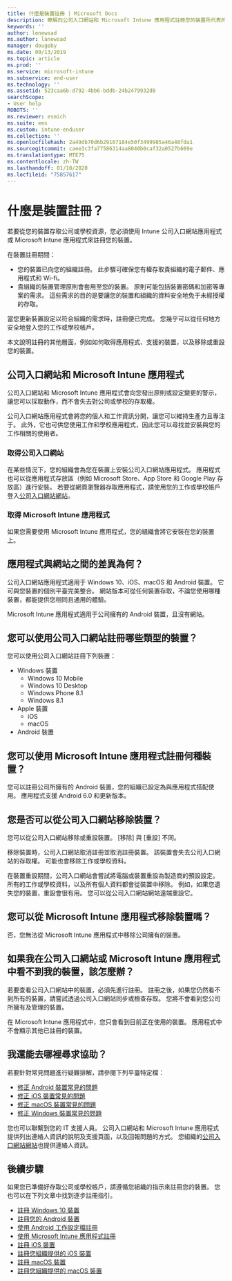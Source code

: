 ```yaml
---
title: 什麼是裝置註冊 | Microsoft Docs
description: 瞭解向公司入口網站和 Microsoft Intune 應用程式註冊您的裝置所代表的意義。
keywords: ''
author: lenewsad
ms.author: lanewsad
manager: dougeby
ms.date: 09/13/2019
ms.topic: article
ms.prod: ''
ms.service: microsoft-intune
ms.subservice: end-user
ms.technology: ''
ms.assetid: 523caa6b-d792-4bb6-bddb-24b2479932d8
searchScope:
- User help
ROBOTS: ''
ms.reviewer: esmich
ms.suite: ems
ms.custom: intune-enduser
ms.collection: ''
ms.openlocfilehash: 2a49db70d6b29167184e50f3499985a46a48fda1
ms.sourcegitcommit: caee3c3fa77586314aa8040b0caf32a0527b669e
ms.translationtype: MTE75
ms.contentlocale: zh-TW
ms.lasthandoff: 01/10/2020
ms.locfileid: "75857617"
---
```

# <a name="what-is-device-enrollment"></a>什麼是裝置註冊？
若要從您的裝置存取公司或學校資源，您必須使用 Intune 公司入口網站應用程式或 Microsoft Intune 應用程式來註冊您的裝置。 

在裝置註冊期間：

* 您的裝置已向您的組織註冊。 此步驟可確保您有權存取貴組織的電子郵件、應用程式和 Wi-fi。 
* 貴組織的裝置管理原則會套用至您的裝置。 原則可能包括裝置密碼和加密等專案的需求。 這些需求的目的是要讓您的裝置和組織的資料安全地免于未經授權的存取。

當您更新裝置設定以符合組織的需求時，註冊便已完成。 您幾乎可以從任何地方安全地登入您的工作或學校帳戶。  

本文說明註冊的其他層面，例如如何取得應用程式、支援的裝置，以及移除或重設您的裝置。  

## <a name="company-portal-and-microsoft-intune-app"></a>公司入口網站和 Microsoft Intune 應用程式

公司入口網站和 Microsoft Intune 應用程式會向您發出原則或設定變更的警示，讓您可以採取動作，而不會失去對公司或學校的存取權。 

公司入口網站應用程式會將您的個人和工作資訊分開，讓您可以維持生產力且專注于。 此外，它也可供您使用工作和學校應用程式，因此您可以尋找並安裝與您的工作相關的使用者。  

### <a name="get-company-portal"></a>取得公司入口網站

在某些情況下，您的組織會為您在裝置上安裝公司入口網站應用程式。 應用程式也可以從應用程式存放區（例如 Microsoft Store、App Store 和 Google Play 存放區）進行安裝。 若要從網頁瀏覽器存取應用程式，請使用您的工作或學校帳戶登入[公司入口網站網站](https://go.microsoft.com/fwlink/?linkid=2010980)。  

### <a name="get-microsoft-intune-app"></a>取得 Microsoft Intune 應用程式

如果您需要使用 Microsoft Intune 應用程式，您的組織會將它安裝在您的裝置上。  

## <a name="whats-the-difference-between-the-apps-and-the-website"></a>應用程式與網站之間的差異為何？
公司入口網站應用程式適用于 Windows 10、iOS、macOS 和 Android 裝置。 它可與您裝置的個別平臺完美整合。 網站版本可從任何裝置存取，不論您使用哪種裝置，都能提供您相同且通用的體驗。 

Microsoft Intune 應用程式適用于公司擁有的 Android 裝置，且沒有網站。  

## <a name="what-kind-of-devices-can-you-enroll-with-company-portal"></a>您可以使用公司入口網站註冊哪些類型的裝置？
您可以使用公司入口網站註冊下列裝置：  

- Windows 裝置
  - Windows 10 Mobile
  - Windows 10 Desktop
  - Windows Phone 8.1
  - Windows 8.1
- Apple 裝置
    - iOS
    - macOS
- Android 裝置


## <a name="what-kind-of-devices-can-you-enroll-with-the-microsoft-intune-app"></a>您可以使用 Microsoft Intune 應用程式註冊何種裝置？  
您可以註冊公司所擁有的 Android 裝置，您的組織已設定為與應用程式搭配使用。 應用程式支援 Android 6.0 和更新版本。 

## <a name="can-you-remove-a-device-from-the-company-portal"></a>您是否可以從公司入口網站移除裝置？
您可以從公司入口網站移除或重設裝置。 [移除]  與 [重設]  不同。

移除裝置時，公司入口網站取消註冊並取消註冊裝置。 該裝置會失去公司入口網站的存取權。 可能也會移除工作或學校資料。 

在裝置重設期間，公司入口網站會嘗試將電腦或裝置重設為製造商的預設設定。 所有的工作或學校資料，以及所有個人資料都會從裝置中移除。 例如，如果您遺失您的裝置，重設會很有用。 您可以從公司入口網站網站遠端重設它。  

## <a name="can-you-remove-a-device-from-the-microsoft-intune-app"></a>您可以從 Microsoft Intune 應用程式移除裝置嗎？
否，您無法從 Microsoft Intune 應用程式中移除公司擁有的裝置。  

## <a name="what-if-i-cant-see-my-device-in-the-company-portal-or-microsoft-intune-app"></a>如果我在公司入口網站或 Microsoft Intune 應用程式中看不到我的裝置，該怎麼辦？
若要查看公司入口網站中的裝置，必須先進行註冊。 註冊之後，如果您仍然看不到所有的裝置，請嘗試透過公司入口網站同步或檢查存取。 您將不會看到您公司所擁有及管理的裝置。

在 Microsoft Intune 應用程式中，您只會看到目前正在使用的裝置。 應用程式中不會顯示其他已註冊的裝置。  

## <a name="where-else-can-i-go-for-help"></a>我還能去哪裡尋求協助？  
若要針對常見問題進行疑難排解，請參閱下列平臺特定檔：  

- [修正 Android 裝置常見的問題](check-compliance-on-your-device-android.md)  
- [修正 iOS 裝置常見的問題](troubleshoot-your-device-ios.md)
- [修正 macOS 裝置常見的問題](troubleshoot-your-device-macos.md)
- [修正 Windows 裝置常見的問題](troubleshoot-your-device-windows.md)

您也可以聯繫到您的 IT 支援人員。 公司入口網站和 Microsoft Intune 應用程式提供列出連絡人資訊的說明及支援頁面，以及回報問題的方式。 您組織的[公司入口網站網站](https://go.microsoft.com/fwlink/?linkid=2010980)也提供連絡人資訊。  

## <a name="next-steps"></a>後續步驟  

如果您已準備好存取公司或學校帳戶，請遵循您組織的指示來註冊您的裝置。 您也可以在下列文章中找到逐步註冊指引。

* [註冊 Windows 10 裝置](enroll-windows-10-device.md)
* [註冊您的 Android 裝置](enroll-device-android-company-portal.md)
* [使用 Android 工作設定檔註冊](enroll-device-android-work-profile.md)
* [使用 Microsoft Intune 應用程式註冊](enroll-device-android-microsoft-intune-app.md)
* [註冊 iOS 裝置](enroll-your-device-in-intune-ios.md)
* [註冊您組織提供的 iOS 裝置](enroll-your-device-dep-ios.md)
* [註冊 macOS 裝置](enroll-your-device-in-intune-macos-cp.md)
* [註冊您組織提供的 macOS 裝置](enroll-company-device-macos.md)


